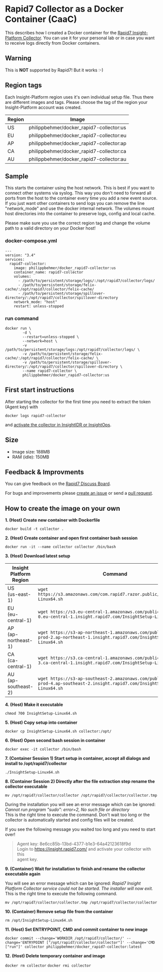 
# Rapid7 Collector as a Docker Container (CaaC)

This describes how I created a Docker container for the [Rapid7 Insight-Platform Collector](https://docs.rapid7.com/insightidr/collector-overview/).
You can use it for your personal lab or in case you want to receive logs directly from Docker containers.

## Warning

This is **NOT** supported by Rapid7! But it works :-)

## Region tags

Each Insight-Platform region uses it's own individual setup file. Thus there are different images and tags.
Please choose the tag of the region your Insight-Platform account was created.

| Region | Image | 
|--|--|
| US | philippbehmer/docker_rapid7-collector:us |
| EU | philippbehmer/docker_rapid7-collector:eu |
| AP | philippbehmer/docker_rapid7-collector:ap |
| CA | philippbehmer/docker_rapid7-collector:ca |
| AU | philippbehmer/docker_rapid7-collector:au |

## Sample

This starts the container using the host network. This is best if you want to connect other systems via syslog. This way you don't need to forward all ports from the host to the container every time you add a new event source. If you just want other containers to send logs you can remove the line "network_mode" and use the docker internal network. The volumes mount host directories into the container to preserve logs, config and local cache.

Please make sure you use the correct region tag and change the volume path to a valid directory on your Docker host!

### docker-compose.yml

```
---
version: "3.4"
services:
  rapid7-collector:
    image: philippbehmer/docker_rapid7-collector:us
    container_name: rapid7-collector
    volumes:
      - /path/to/persistent/storage/logs/:/opt/rapid7/collector/logs/
      - /path/to/persistent/storage/felix-cache/:/opt/rapid7/collector/felix-cache/
      - /path/to/persistent/storage/spillover-directory/:/opt/rapid7/collector/spillover-directory
    network_mode: "host"
    restart: unless-stopped
```

### run command 

```
docker run \
        -d \
        --restart=unless-stopped \
        --network=host \
        -v /path/to/persistent/storage/logs:/opt/rapid7/collector/logs/ \
        -v /path/to/persistent/storage/felix-cache/:/opt/rapid7/collector/felix-cache/ \
        -v /path/to/persistent/storage/spillover-directory/:/opt/rapid7/collector/spillover-directory \
        --name rapid7-collector \
        philippbehmer/docker_rapid7-collector:us
```

## First start instructions

After starting the collector for the first time you need to extract the token (Agent key) with

`docker logs rapid7-collector`

and [activate the collector in InsightIDR or InsightOps](https://docs.rapid7.com/insightidr/collector-installation-and-deployment/).

## Size

* Image size: 188MB
* RAM (idle): 150MB

## Feedback & Improvments

You can give feedback on the [Rapid7 Discuss Board](https://discuss.rapid7.com/t/insightidr-collector-as-a-docker-container/3483).

For bugs and improvements please [create an issue](https://github.com/PhilippBehmer/docker_rapid7-collector/issues) or send a [pull request](https://github.com/PhilippBehmer/docker_rapid7-collector/pulls).

## How to create the image on your own

**1. (Host) Create new container with Dockerfile**

`docker build -t collector .`

**2. (Host) Create container and open first container bash session**

`docker run -it --name collector collector /bin/bash`

**3. (Host) Download latest setup**

|Insight Platform Region| Command |
|--|--|
| US <br> (us-east-1) | `wget https://s3.amazonaws.com/com.rapid7.razor.public/InsightSetup-Linux64.sh` |
| EU <br> (eu-central-1) | `wget https://s3.eu-central-1.amazonaws.com/public.razor-prod-0.eu-central-1.insight.rapid7.com/InsightSetup-Linux64.sh` |
| AP <br> (ap-northeast-1) | `wget https://s3-ap-northeast-1.amazonaws.com/public.razor-prod-2.ap-northeast-1.insight.rapid7.com/InsightSetup-Linux64.sh` |
| CA <br> (ca-central-1) | `wget https://s3.ca-central-1.amazonaws.com/public.razor-prod-3.ca-central-1.insight.rapid7.com/InsightSetup-Linux64.sh` |
| AU <br> (ap-southeast-2) | `wget https://s3-ap-southeast-2.amazonaws.com/public.razor-prod-4.ap-southeast-2.insight.rapid7.com/InsightSetup-Linux64.sh` |

**4. (Host) Make it executable**

`chmod 700 InsightSetup-Linux64.sh`

**5. (Host) Copy setup into container**

`docker cp InsightSetup-Linux64.sh collector:/opt/`

**6. (Host) Open second bash session in container**

`docker exec -it collector /bin/bash`

**7. (Container Session 1) Start setup in container, accept all dialogs and install to /opt/rapid7/collector**

`./InsightSetup-Linux64.sh`

**8. (Container Session 2) Directly after the file extraction step rename the collector executable**

`mv /opt/rapid7/collector/collector /opt/rapid7/collector/collector.tmp`

During the installation you will see an error message which can be ignored: *Cannot run program "sudo": error=2, No such file or directory*  
This is the right time to execute the command. Don't wait too long or the collector is automatically started and config files will be created.

If you see the following message you waited too long and you need to start over!

> Agent key: 8e6cc85b-13bd-4377-b1e3-64a42123618f9d  
> Login to https://insight.rapid7.com/ and activate your collector with this  
> agent key.

**9. (Container) Wait for installation to finish and rename the collector executable again**

You will see an error message which can be ignored: *Rapid7 Insight Platform Collector service could not be started.  The installer will now exit.*  
This is the right time to execute the following command.

`mv /opt/rapid7/collector/collector.tmp /opt/rapid7/collector/collector`

**10. (Container) Remove setup file from the container**

`rm /opt/InsightSetup-Linux64.sh`

**11. (Host) Set ENTRYPOINT, CMD and commit container to new image**

`docker commit --change='WORKDIR /opt/rapid7/collector/' --change='ENTRYPOINT ["/opt/rapid7/collector/collector"]' --change='CMD ["run"]' collector philippbehmer/docker_rapid7-collector:latest`

**12. (Host) Delete temporary container and image**

`docker rm collector`
`docker rmi collector`
